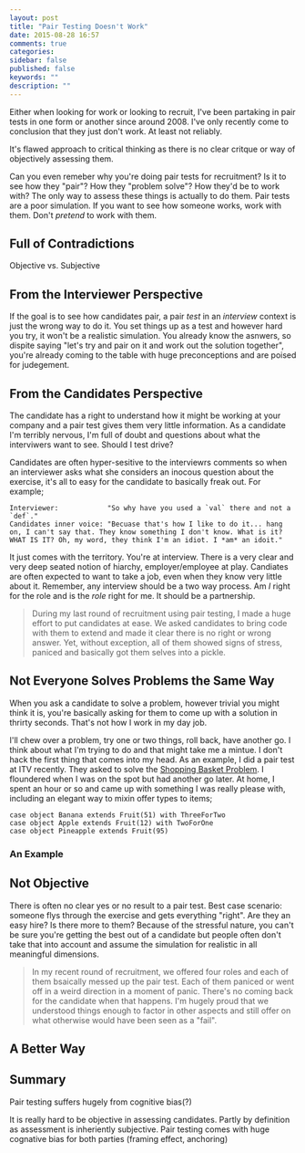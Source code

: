 ```yaml
---
layout: post
title: "Pair Testing Doesn't Work"
date: 2015-08-28 16:57
comments: true
categories: 
sidebar: false
published: false
keywords: ""
description: ""
---
```


Either when looking for work or looking to recruit, I've been partaking in pair tests in one form or another since around 2008. I've only recently come to conclusion that they just don't work. At least not reliably. 

It's flawed approach to critical thinking as there is no clear critque or way of objectively assessing them.

Can you even remeber why you're doing pair tests for recruitment? Is it to see how they "pair"? How they "problem solve"? How they'd be to work with? The only way to assess these things is actually to do them. Pair tests are a poor simulation. If you want to see how someone works, work with them. Don't _pretend_ to work with them.

<!-- more -->

## Full of Contradictions

Objective vs. Subjective


## From the Interviewer Perspective

If the goal is to see how candidates pair, a pair _test_ in an _interview_ context is just the wrong way to do it. You set things up as a test and however hard you try, it won't be a realistic simulation. You already know the asnwers, so dispite saying "let's try and pair on it and work out the solution together", you're already coming to the table with huge preconceptions and are poised for judegement.


## From the Candidates Perspective

The candidate has a right to understand how it might be working at your company and a pair test gives them very little information. As a candidate I'm terribly nervous, I'm full of doubt and questions about what the interviwers want to see. Should I test drive? 

Candidates are often hyper-sesitive to the interviewrs comments so when an interviewer asks what she considers an inocous question about the exercise, it's all to easy for the candidate to basically freak out. For example;

    Interviewer:            "So why have you used a `val` there and not a `def`."
    Candidates inner voice: "Becuase that's how I like to do it... hang on, I can't say that. They know something I don't know. What is it? WHAT IS IT? Oh, my word, they think I'm an idiot. I *am* an idoit."  

It just comes with the territory. You're at interview. There is a very clear and very deep seated notion of hiarchy, employer/employee at play. Candiates are often expected to want to take a job, even when they know very little about it. Remember, any interview should be a two way process. Am *I* right for the role and is the *role* right for me. It should be a partnership. 

> During my last round of recruitment using pair testing, I made a huge effort to put candidates at ease. We asked candidates to bring code with them to extend and made it clear there is no right or wrong answer. Yet, without exception, all of them showed signs of stress, paniced and basically got them selves into a pickle. 


## Not Everyone Solves Problems the Same Way

When you ask a candidate to solve a problem, however trivial you might think it is, you're basically asking for them to come up with a solution in thrirty seconds. That's not how I work in my day job.

I'll chew over a problem, try one or two things, roll back, have another go. I think about what I'm trying to do and that might take me a mintue. I don't hack the first thing that comes into my head. As an example, I did a pair test at ITV recently. They asked to solve the [Shopping Basket Problem](). I floundered when I was on the spot but had another go later. At home, I spent an hour or so and came up with something I was really please with, including an elegant way to mixin offer types to items;

    case object Banana extends Fruit(51) with ThreeForTwo
    case object Apple extends Fruit(12) with TwoForOne
    case object Pineapple extends Fruit(95)


### An Example


## Not Objective

There is often no clear yes or no result to a pair test. Best case scenario: someone flys through the exercise and gets everything "right". Are they an easy hire? Is there more to them? Because of the stressful nature, you can't be sure you're getting the best out of a candidate but people often don't take that into account and assume the simulation for realistic in all meaningful dimensions.

> In my recent round of recruitment, we offered four roles and each of them bsaically messed up the pair test. Each of them paniced or went off in a weird direction in a moment of panic. There's no coming back for the candidate when that happens. I'm hugely proud that we understood things enough to factor in other aspects and still offer on what otherwise would have been seen as a "fail".



## A Better Way


## Summary

Pair testing suffers hugely from cognitive bias(?)

It is really hard to be objective in assessing candidates. Partly by definition as assessment is inheriently subjective. Pair testing comes with huge cognative bias for both parties (framing effect, anchoring)
